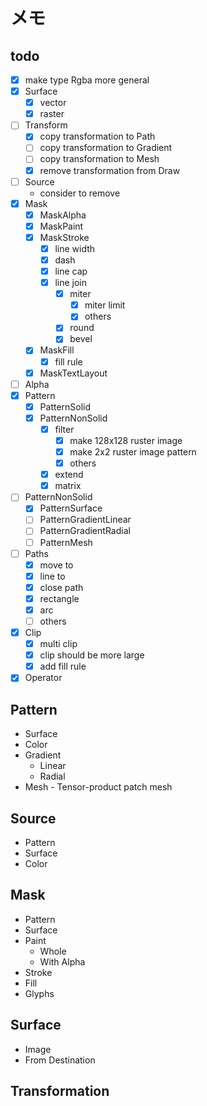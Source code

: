 メモ
====

todo
----

* [x] make type Rgba more general
* [x] Surface
	+ [x] vector
	+ [x] raster
* [ ] Transform
	+ [x] copy transformation to Path
	+ [ ] copy transformation to Gradient
	+ [ ] copy transformation to Mesh
	+ [x] remove transformation from Draw
* [ ] Source
	+ consider to remove
* [x] Mask
	+ [x] MaskAlpha
	+ [x] MaskPaint
	+ [x] MaskStroke
		- [x] line width
		- [x] dash
		- [x] line cap
		- [x] line join
			* [x] miter
				+ [x] miter limit
				+ [x] others
			* [x] round
			* [x] bevel
	+ [x] MaskFill
		- [x] fill rule
	+ [x] MaskTextLayout
* [ ] Alpha
* [x] Pattern
	+ [x] PatternSolid
	+ [x] PatternNonSolid
		- [x] filter
			* [x] make 128x128 ruster image
			* [x] make 2x2 ruster image pattern
			* [x] others
		- [x] extend
		- [x] matrix
* [ ] PatternNonSolid
	+ [x] PatternSurface
	+ [ ] PatternGradientLinear
	+ [ ] PatternGradientRadial
	+ [ ] PatternMesh
* [ ] Paths
	+ [x] move to
	+ [x] line to
	+ [x] close path
	+ [x] rectangle
	+ [x] arc
	+ [ ] others
* [x] Clip
	+ [x] multi clip
	+ [x] clip should be more large
	+ [x] add fill rule
* [x] Operator

Pattern
------

* Surface
* Color
* Gradient
	+ Linear
	+ Radial
* Mesh - Tensor-product patch mesh

Source
------

* Pattern
* Surface
* Color

Mask
----

* Pattern
* Surface
* Paint
	+ Whole
	+ With Alpha
* Stroke
* Fill
* Glyphs

Surface
-------

* Image
* From Destination

Transformation
--------------
